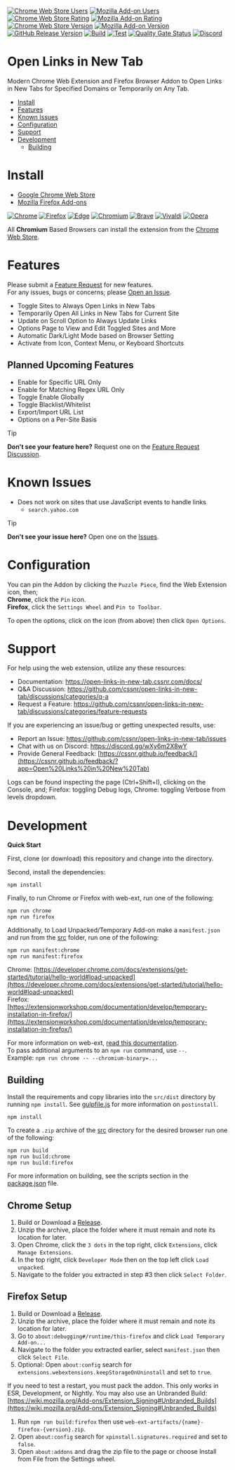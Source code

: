 [![Chrome Web Store Users](https://img.shields.io/chrome-web-store/users/efahmjakjnnmleokcaomicgfhobabdkc?logo=google&logoColor=white&label=google%20users)](https://chromewebstore.google.com/detail/open-links-in-new-tab/efahmjakjnnmleokcaomicgfhobabdkc)
[![Mozilla Add-on Users](https://img.shields.io/amo/users/open-links-in-new-tab?logo=mozilla&label=mozilla%20users)](https://addons.mozilla.org/addon/open-links-in-new-tab)
[![Chrome Web Store Rating](https://img.shields.io/chrome-web-store/rating/efahmjakjnnmleokcaomicgfhobabdkc?logo=google&logoColor=white)](https://chromewebstore.google.com/detail/open-links-in-new-tab/efahmjakjnnmleokcaomicgfhobabdkc)
[![Mozilla Add-on Rating](https://img.shields.io/amo/rating/open-links-in-new-tab?logo=mozilla&logoColor=white)](https://addons.mozilla.org/addon/open-links-in-new-tab)
[![Chrome Web Store Version](https://img.shields.io/chrome-web-store/v/efahmjakjnnmleokcaomicgfhobabdkc?label=chrome&logo=googlechrome)](https://chromewebstore.google.com/detail/open-links-in-new-tab/efahmjakjnnmleokcaomicgfhobabdkc)
[![Mozilla Add-on Version](https://img.shields.io/amo/v/open-links-in-new-tab?label=firefox&logo=firefox)](https://addons.mozilla.org/addon/open-links-in-new-tab)
[![GitHub Release Version](https://img.shields.io/github/v/release/cssnr/open-links-in-new-tab?logo=github)](https://github.com/cssnr/open-links-in-new-tab/releases/latest)
[![Build](https://img.shields.io/github/actions/workflow/status/cssnr/open-links-in-new-tab/build.yaml?logo=github&logoColor=white&label=build)](https://github.com/cssnr/open-links-in-new-tab/actions/workflows/build.yaml)
[![Test](https://img.shields.io/github/actions/workflow/status/cssnr/open-links-in-new-tab/test.yaml?logo=github&logoColor=white&label=test)](https://github.com/cssnr/open-links-in-new-tab/actions/workflows/test.yaml)
[![Quality Gate Status](https://sonarcloud.io/api/project_badges/measure?project=cssnr_open-links-in-new-tab&metric=alert_status&label=quality)](https://sonarcloud.io/summary/overall?id=cssnr_open-links-in-new-tab)
[![Discord](https://img.shields.io/discord/899171661457293343?logo=discord&logoColor=white&label=discord&color=7289da)](https://discord.gg/wXy6m2X8wY)
# Open Links in New Tab

Modern Chrome Web Extension and Firefox Browser Addon to Open Links in New Tabs for Specified Domains or Temporarily on Any Tab.

*   [Install](#install)
*   [Features](#features)
*   [Known Issues](#known-issues)
*   [Configuration](#configuration)
*   [Support](#support)
*   [Development](#development)
    -   [Building](#building)

# Install

*   [Google Chrome Web Store](https://chromewebstore.google.com/detail/open-links-in-new-tab/efahmjakjnnmleokcaomicgfhobabdkc)
*   [Mozilla Firefox Add-ons](https://addons.mozilla.org/addon/open-links-in-new-tab)

[![Chrome](https://raw.githubusercontent.com/alrra/browser-logos/main/src/chrome/chrome_48x48.png)](https://chromewebstore.google.com/detail/open-links-in-new-tab/efahmjakjnnmleokcaomicgfhobabdkc)
[![Firefox](https://raw.githubusercontent.com/alrra/browser-logos/main/src/firefox/firefox_48x48.png)](https://addons.mozilla.org/addon/open-links-in-new-tab)
[![Edge](https://raw.githubusercontent.com/alrra/browser-logos/main/src/edge/edge_48x48.png)](https://chromewebstore.google.com/detail/open-links-in-new-tab/efahmjakjnnmleokcaomicgfhobabdkc)
[![Chromium](https://raw.githubusercontent.com/alrra/browser-logos/main/src/chromium/chromium_48x48.png)](https://chromewebstore.google.com/detail/open-links-in-new-tab/efahmjakjnnmleokcaomicgfhobabdkc)
[![Brave](https://raw.githubusercontent.com/alrra/browser-logos/main/src/brave/brave_48x48.png)](https://chromewebstore.google.com/detail/open-links-in-new-tab/efahmjakjnnmleokcaomicgfhobabdkc)
[![Vivaldi](https://raw.githubusercontent.com/alrra/browser-logos/main/src/vivaldi/vivaldi_48x48.png)](https://chromewebstore.google.com/detail/open-links-in-new-tab/efahmjakjnnmleokcaomicgfhobabdkc)
[![Opera](https://raw.githubusercontent.com/alrra/browser-logos/main/src/opera/opera_48x48.png)](https://chromewebstore.google.com/detail/open-links-in-new-tab/efahmjakjnnmleokcaomicgfhobabdkc)

All **Chromium** Based Browsers can install the extension from the
[Chrome Web Store](https://chromewebstore.google.com/detail/open-links-in-new-tab/efahmjakjnnmleokcaomicgfhobabdkc).

# Features

Please submit a [Feature Request](https://github.com/cssnr/open-links-in-new-tab/discussions/new?category=feature-requests) for new features.   
For any issues, bugs or concerns; please [Open an Issue](https://github.com/cssnr/open-links-in-new-tab/issues/new).

*   Toggle Sites to Always Open Links in New Tabs
*   Temporarily Open All Links in New Tabs for Current Site
*   Update on Scroll Option to Always Update Links
*   Options Page to View and Edit Toggled Sites and More
*   Automatic Dark/Light Mode based on Browser Setting
*   Activate from Icon, Context Menu, or Keyboard Shortcuts

## Planned Upcoming Features

*   Enable for Specific URL Only
*   Enable for Matching Regex URL Only
*   Toggle Enable Globally
*   Toggle Blacklist/Whitelist
*   Export/Import URL List
*   Options on a Per-Site Basis

> [!TIP]
> **Don't see your feature here?**
> Request one on the [Feature Request Discussion](https://github.com/cssnr/open-links-in-new-tab/discussions/categories/feature-requests).

# Known Issues

*    Does not work on sites that use JavaScript events to handle links
     -   `search.yahoo.com`

> [!TIP]
> **Don't see your issue here?**
> Open one on the [Issues](https://github.com/cssnr/open-links-in-new-tab/issues).

# Configuration

You can pin the Addon by clicking the `Puzzle Piece`, find the Web Extension icon, then;  
**Chrome**, click the `Pin` icon.  
**Firefox**, click the `Settings Wheel` and `Pin to Toolbar`.  

To open the options, click on the icon (from above) then click `Open Options`.

# Support

For help using the web extension, utilize any these resources:

- Documentation: https://open-links-in-new-tab.cssnr.com/docs/
- Q&A Discussion: https://github.com/cssnr/open-links-in-new-tab/discussions/categories/q-a
- Request a Feature: https://github.com/cssnr/open-links-in-new-tab/discussions/categories/feature-requests

If you are experiencing an issue/bug or getting unexpected results, use:

- Report an Issue: https://github.com/cssnr/open-links-in-new-tab/issues
- Chat with us on Discord: https://discord.gg/wXy6m2X8wY
- Provide General Feedback: [https://cssnr.github.io/feedback/](https://cssnr.github.io/feedback/?app=Open%20Links%20in%20New%20Tab)

Logs can be found inspecting the page (Ctrl+Shift+I), clicking on the Console, and;
Firefox: toggling Debug logs, Chrome: toggling Verbose from levels dropdown.

# Development

**Quick Start**

First, clone (or download) this repository and change into the directory.

Second, install the dependencies:
```shell
npm install
```

Finally, to run Chrome or Firefox with web-ext, run one of the following:
```shell
npm run chrome
npm run firefox
```

Additionally, to Load Unpacked/Temporary Add-on make a `manifest.json` and run from the [src](src) folder, run one of the following:
```shell
npm run manifest:chrome
npm run manifest:firefox
```

Chrome: [https://developer.chrome.com/docs/extensions/get-started/tutorial/hello-world#load-unpacked](https://developer.chrome.com/docs/extensions/get-started/tutorial/hello-world#load-unpacked)  
Firefox: [https://extensionworkshop.com/documentation/develop/temporary-installation-in-firefox/](https://extensionworkshop.com/documentation/develop/temporary-installation-in-firefox/)

For more information on web-ext, [read this documentation](https://extensionworkshop.com/documentation/develop/web-ext-command-reference/).  
To pass additional arguments to an `npm run` command, use `--`.  
Example: `npm run chrome -- --chromium-binary=...`

## Building

Install the requirements and copy libraries into the `src/dist` directory by running `npm install`.
See [gulpfile.js](gulpfile.js) for more information on `postinstall`.
```shell
npm install
```

To create a `.zip` archive of the [src](src) directory for the desired browser run one of the following:
```shell
npm run build
npm run build:chrome
npm run build:firefox
```

For more information on building, see the scripts section in the [package.json](package.json) file.

## Chrome Setup

1.  Build or Download a [Release](https://github.com/cssnr/open-links-in-new-tab/releases).
1.  Unzip the archive, place the folder where it must remain and note its location for later.
1.  Open Chrome, click the `3 dots` in the top right, click `Extensions`, click `Manage Extensions`.
1.  In the top right, click `Developer Mode` then on the top left click `Load unpacked`.
1.  Navigate to the folder you extracted in step #3 then click `Select Folder`.

## Firefox Setup

1.  Build or Download a [Release](https://github.com/cssnr/open-links-in-new-tab/releases).
1.  Unzip the archive, place the folder where it must remain and note its location for later.
1.  Go to `about:debugging#/runtime/this-firefox` and click `Load Temporary Add-on...`
1.  Navigate to the folder you extracted earlier, select `manifest.json` then click `Select File`.
1.  Optional: Open `about:config` search for `extensions.webextensions.keepStorageOnUninstall` and set to `true`.

If you need to test a restart, you must pack the addon. This only works in ESR, Development, or Nightly.
You may also use an Unbranded Build: [https://wiki.mozilla.org/Add-ons/Extension_Signing#Unbranded_Builds](https://wiki.mozilla.org/Add-ons/Extension_Signing#Unbranded_Builds)

1.  Run `npm run build:firefox` then use `web-ext-artifacts/{name}-firefox-{version}.zip`.
1.  Open `about:config` search for `xpinstall.signatures.required` and set to `false`.
1.  Open `about:addons` and drag the zip file to the page or choose Install from File from the Settings wheel.
